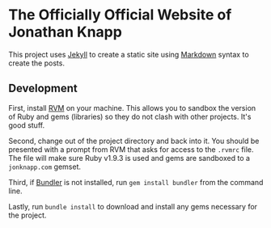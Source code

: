 # The Officially Official Website of Jonathan Knapp

This project uses [Jekyll](http://jekyllrb.com) to create a static
site using [Markdown](http://daringfireball.net/projects/markdown) syntax
to create the posts.


## Development

First, install [RVM](https://rvm.io) on your machine. This allows you to
sandbox the version of Ruby and gems (libraries) so they do not clash with
other projects. It's good stuff.

Second, change out of the project directory and back into it. You should be
presented with a prompt from RVM that asks for access to the `.rvmrc` file.
The file will make sure Ruby v1.9.3 is used and gems are sandboxed to a
`jonknapp.com` gemset.

Third, if [Bundler](http://gembundler.com) is not installed, run
`gem install bundler` from the command line.

Lastly, run `bundle install` to download and install any gems necessary for
the project.